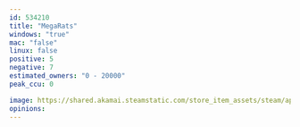 ```yaml
---
id: 534210
title: "MegaRats"
windows: "true"
mac: "false"
linux: false
positive: 5
negative: 7
estimated_owners: "0 - 20000"
peak_ccu: 0

image: https://shared.akamai.steamstatic.com/store_item_assets/steam/apps/534210/header.jpg?t=1487069047
opinions:
---
```


